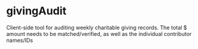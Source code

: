 # givingAudit
Client-side tool for auditing weekly charitable giving records.
The total $ amount needs to be matched/verified, as well as the individual contributor names/IDs
